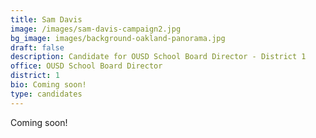 ```yaml
---
title: Sam Davis
image: /images/sam-davis-campaign2.jpg
bg_image: images/background-oakland-panorama.jpg
draft: false
description: Candidate for OUSD School Board Director - District 1
office: OUSD School Board Director
district: 1
bio: Coming soon!
type: candidates
---
```

Coming soon!
